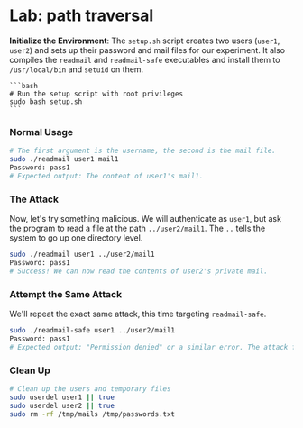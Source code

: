 
# Lab: path traversal


**Initialize the Environment**: The `setup.sh` script creates two users (`user1`, `user2`) and sets up their password and mail files for our experiment.  It also compiles the `readmail` and `readmail-safe` executables and install them to `/usr/local/bin` and `setuid` on them.

    ```bash
    # Run the setup script with root privileges
    sudo bash setup.sh
    ```



### Normal Usage

```bash
# The first argument is the username, the second is the mail file.
sudo ./readmail user1 mail1
Password: pass1
# Expected output: The content of user1's mail1.
```

### The Attack

Now, let's try something malicious. We will authenticate as `user1`, but ask the program to read a file at the path `../user2/mail1`. The `..` tells the system to go up one directory level.

```bash
sudo ./readmail user1 ../user2/mail1
Password: pass1
# Success! We can now read the contents of user2's private mail. 
```



###  Attempt the Same Attack

We'll repeat the exact same attack, this time targeting `readmail-safe`.

```bash
sudo ./readmail-safe user1 ../user2/mail1
Password: pass1
# Expected output: "Permission denied" or a similar error. The attack fails! 
```


### Clean Up


```bash
# Clean up the users and temporary files
sudo userdel user1 || true
sudo userdel user2 || true
sudo rm -rf /tmp/mails /tmp/passwords.txt
```
